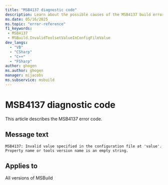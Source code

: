 ```yaml
---
title: "MSB4137 diagnostic code"
description: Learn about the possible causes of the MSB4137 build error, and get troubleshooting tips.
ms.date: 05/16/2025
ms.topic: "error-reference"
f1_keywords:
 - MSB4137
 - MSBuild.InvalidToolsetValueInConfigFileValue
dev_langs:
  - "VB"
  - "CSharp"
  - "C++"
  - "FSharp"
author: ghogen
ms.author: ghogen
manager: mijacobs
ms.subservice: msbuild
---
```


# MSB4137 diagnostic code

<!-- :::ErrorDefinitionDescription::: -->
<!-- :::editable-content name="introDescription"::: -->
This article describes the MSB4137 error code.
<!-- :::editable-content-end::: -->

## Message text

<!-- :::editable-content name="messageText"::: -->
`MSB4137: Invalid value specified in the configuration file at 'value'. Property name or tools version name is an empty string.`
<!-- :::editable-content-end::: -->
<!-- MSB4137: Invalid value specified in the configuration file at "{0}". Property name or tools version name is an empty string. -->

<!-- :::editable-content name="postOutputDescription"::: -->
<!--
{StrBegin="MSB4137: "}
-->
<!-- :::editable-content-end::: -->
<!-- :::ErrorDefinitionDescription-end::: -->

## Applies to

All versions of MSBuild
